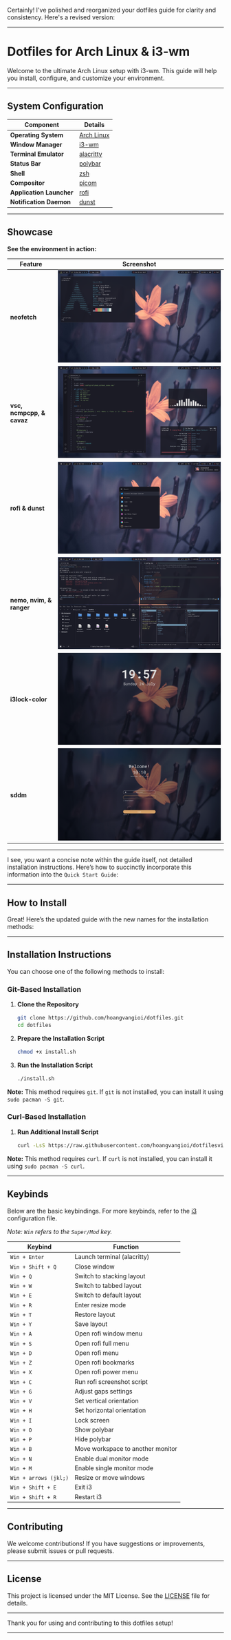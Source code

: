 Certainly! I've polished and reorganized your dotfiles guide for clarity and consistency. Here's a revised version:

---

# Dotfiles for Arch Linux & i3-wm

Welcome to the ultimate Arch Linux setup with i3-wm. This guide will help you install, configure, and customize your environment.

---

## System Configuration

| **Component**            | **Details**                                           |
|--------------------------|-------------------------------------------------------|
| **Operating System**     | [Arch Linux](https://archlinux.org)                  |
| **Window Manager**       | [i3-wm](https://i3wm.org)                            |
| **Terminal Emulator**    | [alacritty](https://github.com/alacritty/alacritty)  |
| **Status Bar**           | [polybar](https://github.com/polybar/polybar)        |
| **Shell**                | [zsh](https://www.zsh.org/)                          |
| **Compositor**           | [picom](https://github.com/yshui/picom)              |
| **Application Launcher** | [rofi](https://github.com/davatorium/rofi)          |
| **Notification Daemon**  | [dunst](https://github.com/dunst-project/dunst)      |

---

## Showcase

**See the environment in action:**

| **Feature**                  | **Screenshot**                                        |
|------------------------------|-------------------------------------------------------|
| **neofetch**                 | ![](https://github.com/keyitdev/screenshots/blob/master/dotfiles/v3/screenshots/1.png?raw=true) |
| **vsc, ncmpcpp, & cavaz**    | ![](https://github.com/keyitdev/screenshots/blob/master/dotfiles/v3/screenshots/2.png?raw=true) |
| **rofi & dunst**             | ![](https://github.com/keyitdev/screenshots/blob/master/dotfiles/v3/screenshots/3.png?raw=true) |
| **nemo, nvim, & ranger**     | ![](https://github.com/keyitdev/screenshots/blob/master/dotfiles/v3/screenshots/4.png?raw=true) |
| **i3lock-color**             | ![](https://github.com/keyitdev/screenshots/blob/master/dotfiles/v3/screenshots/5.png?raw=true) |
| **sddm**                     | ![](https://github.com/keyitdev/screenshots/blob/master/dotfiles/v3/screenshots/6.png?raw=true) |

---

I see, you want a concise note within the guide itself, not detailed installation instructions. Here’s how to succinctly incorporate this information into the `Quick Start Guide`:

---

## How to Install

Great! Here’s the updated guide with the new names for the installation methods:

---

## Installation Instructions

You can choose one of the following methods to install:

### Git-Based Installation

1. **Clone the Repository**

    ```sh
    git clone https://github.com/hoangvangioi/dotfiles.git
    cd dotfiles
    ```

2. **Prepare the Installation Script**

    ```sh
    chmod +x install.sh
    ```

3. **Run the Installation Script**

    ```sh
    ./install.sh
    ```

**Note:** This method requires `git`. If `git` is not installed, you can install it using `sudo pacman -S git`.


### Curl-Based Installation

1. **Run Additional Install Script**

    ```sh
    curl -LsS https://raw.githubusercontent.com/hoangvangioi/dotfilesvip/main/install.sh | bash
    ```

**Note:** This method requires `curl`. If `curl` is not installed, you can install it using `sudo pacman -S curl`.

---

## Keybinds

Below are the basic keybindings. For more keybinds, refer to the [i3](./config/i3/config) configuration file.

*Note: `Win` refers to the `Super/Mod` key.*

|        Keybind         |                 Function                 |
|-----------------------|------------------------------------------|
| `Win + Enter`          | Launch terminal (alacritty)              |
| `Win + Shift + Q`      | Close window                             |
| `Win + Q`              | Switch to stacking layout                |
| `Win + W`              | Switch to tabbed layout                  |
| `Win + E`              | Switch to default layout                 |
| `Win + R`              | Enter resize mode                        |
| `Win + T`              | Restore layout                           |
| `Win + Y`              | Save layout                              |
| `Win + A`              | Open rofi window menu                    |
| `Win + S`              | Open rofi full menu                      |
| `Win + D`              | Open rofi menu                           |
| `Win + Z`              | Open rofi bookmarks                      |
| `Win + X`              | Open rofi power menu                     |
| `Win + C`              | Run rofi screenshot script               |
| `Win + G`              | Adjust gaps settings                     |
| `Win + V`              | Set vertical orientation                 |
| `Win + H`              | Set horizontal orientation               |
| `Win + I`              | Lock screen                              |
| `Win + O`              | Show polybar                             |
| `Win + P`              | Hide polybar                             |
| `Win + B`              | Move workspace to another monitor        |
| `Win + N`              | Enable dual monitor mode                 |
| `Win + M`              | Enable single monitor mode               |
| `Win + arrows (jkl;)`  | Resize or move windows                   |
| `Win + Shift + E`      | Exit i3                                  |
| `Win + Shift + R`      | Restart i3                               |

---

## Contributing

We welcome contributions! If you have suggestions or improvements, please submit issues or pull requests.

---

## License

This project is licensed under the MIT License. See the [LICENSE](LICENSE) file for details.

---

Thank you for using and contributing to this dotfiles setup!

---